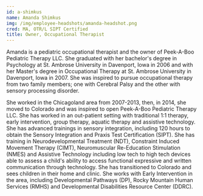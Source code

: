 ```yaml
---
id: a-shimkus
name: Amanda Shimkus
img: /img/employee-headshots/amanda-headshot.png
cred: MA, OTR/L SIPT Certified
title: Owner, Occupational Therapist
---
```


Amanda is a pediatric occupational therapist and the owner of Peek-A-Boo Pediatric Therapy LLC. She graduated with her bachelor's degree in Psychology at St. Ambrose University in Davenport, Iowa in 2006 and with her Master's degree in Occupational Therapy at St. Ambrose University in Davenport, Iowa in 2007. She was inspired to pursue occupational therapy from two family members; one with Cerebral Palsy and the other with sensory processing disorder.

She worked in the Chicagoland area from 2007-2013, then, in 2014, she moved to Colorado and was inspired to open Peek-A-Boo Pediatric Therapy LLC. She has worked in an out-patient setting with traditional 1:1 therapy, early intervention, group therapy, aquatic therapy and assistive technology. She has advanced trainings in sensory integration, including 120 hours to obtain the Sensory Integration and Praxis Test Certification (SIPT). She has training in Neurodevelopmental Treatment (NDT), Constraint Induced Movement Therapy (CIMT), Neuromuscular Re-Education Stimulation (NMES) and Assistive Technology including low tech to high tech devices able to assess a child's ability to access functional expressive and written communication through technology. She has transitioned to Colorado and sees children in their home and clinic. She works with Early Intervention in the area, including Developmental Pathways (DP), Rocky Mountain Human Services (RMHS) and Developmental Disabilities Resource Center (DDRC).